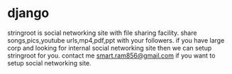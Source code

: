 # django
stringroot is social networking site with file sharing facility. share songs,pics,youtube urls,mp4,pdf,ppt with your followers.
if you have large corp and looking for internal social networking site then we can setup stringroot for you.
contact me smart.ram856@gmail.com if you want to setup social networking site. 
